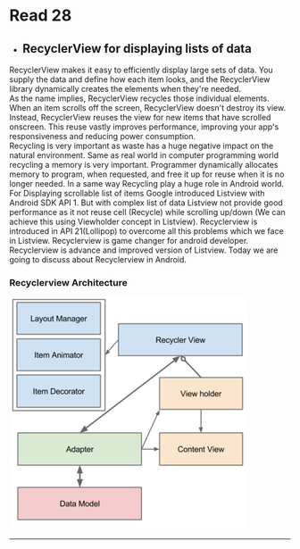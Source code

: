 # Read 28

* ## RecyclerView for displaying lists of data<br/>
RecyclerView makes it easy to efficiently display large sets of data. You supply the data and define how each item looks, and the RecyclerView library dynamically creates the elements when they're needed.<br/>
As the name implies, RecyclerView recycles those individual elements. When an item scrolls off the screen, RecyclerView doesn't destroy its view. Instead, RecyclerView reuses the view for new items that have scrolled onscreen. This reuse vastly improves performance, improving your app's responsiveness and reducing power consumption.<br/>
Recycling  is very important as waste has a huge negative impact on the natural environment. Same as real world in computer programming world recycling a memory is very important. Programmer dynamically allocates memory to program, when requested, and free it up for reuse when it is no longer needed. In a same way Recycling play a huge role in Android world. For Displaying scrollable list of items Google introduced Listview with Android SDK API 1. But with complex list of data Listview not provide good performance as it not reuse cell (Recycle) while scrolling up/down (We can achieve this using Viewholder concept in Listview). Recyclerview is introduced in API 21(Lollipop) to overcome all this problems which we face in Listview. Recyclerview is game changer for android developer. Recyclerview is advance and improved version of Listview. Today we are going to discuss about Recyclerview in Android.<br/>
### Recyclerview Architecture<br/>
![Image](img/recyclerview.png)

---

